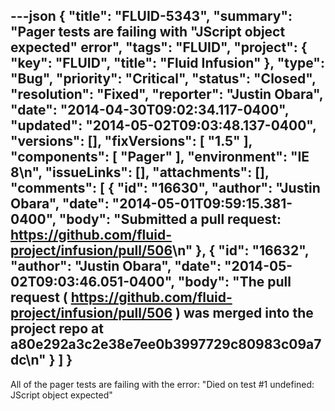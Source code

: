 ---json
{
  "title": "FLUID-5343",
  "summary": "Pager tests are failing with \"JScript object expected\" error",
  "tags": "FLUID",
  "project": {
    "key": "FLUID",
    "title": "Fluid Infusion"
  },
  "type": "Bug",
  "priority": "Critical",
  "status": "Closed",
  "resolution": "Fixed",
  "reporter": "Justin Obara",
  "date": "2014-04-30T09:02:34.117-0400",
  "updated": "2014-05-02T09:03:48.137-0400",
  "versions": [],
  "fixVersions": [
    "1.5"
  ],
  "components": [
    "Pager"
  ],
  "environment": "IE 8\n",
  "issueLinks": [],
  "attachments": [],
  "comments": [
    {
      "id": "16630",
      "author": "Justin Obara",
      "date": "2014-05-01T09:59:15.381-0400",
      "body": "Submitted a pull request: <https://github.com/fluid-project/infusion/pull/506>\n"
    },
    {
      "id": "16632",
      "author": "Justin Obara",
      "date": "2014-05-02T09:03:46.051-0400",
      "body": "The pull request ( <https://github.com/fluid-project/infusion/pull/506> ) was merged into the project repo at a80e292a3c2e38e7ee0b3997729c80983c09a7dc\n"
    }
  ]
}
---
All of the pager tests are failing with the error: "Died on test #1 undefined: JScript object expected"

        